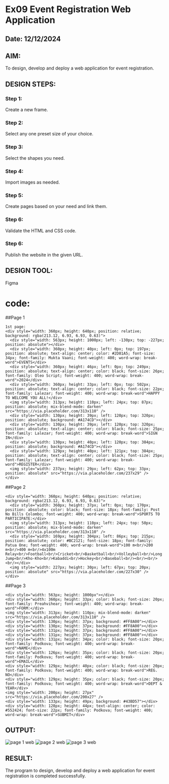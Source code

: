 # Ex09 Event Registration Web Application
## Date: 12/12/2024

## AIM:
To design, develop and deploy a web application for event registration.

## DESIGN STEPS:

### Step 1:
Create a new frame.

### Step 2:
Select any one preset size of your choice.

### Step 3:
Select the shapes you need.

### Step 4:
Import images as needed.

### Step 5:
Create pages based on your need and link them.

### Step 6:

Validate the HTML and CSS code.

### Step 6:

Publish the website in the given URL.

## DESIGN TOOL:
Figma

# code:
##Page 1
```
1st page:
<div style="width: 360px; height: 640px; position: relative; background: rgba(213.12, 6.93, 6.93, 0.63)">
  <div style="width: 563px; height: 1000px; left: -130px; top: -227px; position: absolute"></div>
  <div style="width: 360px; height: 40px; left: 0px; top: 197px; position: absolute; text-align: center; color: #2D81A5; font-size: 34px; font-family: Mukta Vaani; font-weight: 400; word-wrap: break-word">EVENTS</div>
  <div style="width: 360px; height: 46px; left: 0px; top: 249px; position: absolute; text-align: center; color: black; font-size: 26px; font-family: Oleo Script; font-weight: 400; word-wrap: break-word">2024</div>
  <div style="width: 360px; height: 33px; left: 0px; top: 502px; position: absolute; text-align: center; color: black; font-size: 22px; font-family: Lalezar; font-weight: 400; word-wrap: break-word">HAPPY TO WELCOME YOU ALL!</div>
  <img style="width: 313px; height: 110px; left: 24px; top: 87px; position: absolute; mix-blend-mode: darken" src="https://via.placeholder.com/313x110" />
  <div style="width: 130px; height: 39px; left: 120px; top: 320px; position: absolute; background: #A174CD"></div>
  <div style="width: 130px; height: 39px; left: 120px; top: 320px; position: absolute; text-align: center; color: black; font-size: 25px; font-family: Lalezar; font-weight: 400; word-wrap: break-word">SIGN IN</div>
  <div style="width: 130px; height: 40px; left: 120px; top: 384px; position: absolute; background: #A174CD"></div>
  <div style="width: 129px; height: 40px; left: 121px; top: 384px; position: absolute; text-align: center; color: black; font-size: 25px; font-family: Lalezar; font-weight: 400; word-wrap: break-word">REGISTER</div>
  <img style="width: 237px; height: 29px; left: 62px; top: 33px; position: absolute" src="https://via.placeholder.com/237x29" />
</div>
```
##Page 2
```
<div style="width: 360px; height: 640px; position: relative; background: rgba(213.12, 6.93, 6.93, 0.63)">
  <div style="width: 360px; height: 37px; left: 0px; top: 170px; position: absolute; color: black; font-size: 18px; font-family: Post No Bills Colombo; font-weight: 400; word-wrap: break-word">SPORTS TO PARTICIPATE:</div>
  <img style="width: 313px; height: 110px; left: 24px; top: 50px; position: absolute; mix-blend-mode: darken" src="https://via.placeholder.com/313x110" />
  <div style="width: 169px; height: 304px; left: 86px; top: 215px; position: absolute; color: #BC2121; font-size: 18px; font-family: Patua One; font-weight: 400; word-wrap: break-word">100 m<br/>200 m<br/>400 m<br/>4x100m Relay<br/>Football<br/>Cricket<br/>Basketball<br/>Volleyball<br/>Long Jump<br/>Kho-Kho<br/>Kabaddi<br/>Hockey<br/>Baseball<br/><br/><br/><br/></div>
  <img style="width: 227px; height: 30px; left: 67px; top: 20px; position: absolute" src="https://via.placeholder.com/227x30" />
</div>
```
##Page 3
```
<div style="width: 563px; height: 1000px"></div>
<div style="width: 360px; height: 33px; color: black; font-size: 20px; font-family: Preahvihear; font-weight: 400; word-wrap: break-word">FORM:</div>
<img style="width: 313px; height: 110px; mix-blend-mode: darken" src="https://via.placeholder.com/313x110" />
<div style="width: 130px; height: 37px; background: #FF8A00"></div>
<div style="width: 130px; height: 37px; background: #FF8A00"></div>
<div style="width: 131px; height: 37px; background: #FF8A00"></div>
<div style="width: 131px; height: 37px; background: #FF8A00"></div>
<div style="width: 131px; height: 34px; color: black; font-size: 20px; font-family: Podkova; font-weight: 400; word-wrap: break-word">NAME</div>
<div style="width: 126px; height: 35px; color: black; font-size: 20px; font-family: Podkova; font-weight: 400; word-wrap: break-word">EMAIL</div>
<div style="width: 129px; height: 40px; color: black; font-size: 20px; font-family: Podkova; font-weight: 400; word-wrap: break-word">REG. NO</div>
<div style="width: 129px; height: 35px; color: black; font-size: 20px; font-family: Podkova; font-weight: 400; word-wrap: break-word">DEPT & YEAR</div>
<img style="width: 200px; height: 27px" src="https://via.placeholder.com/200x27" />
<div style="width: 133px; height: 49px; background: #43BD57"></div>
<div style="width: 128px; height: 44px; text-align: center; color: #552424; font-size: 22px; font-family: Podkova; font-weight: 400; word-wrap: break-word">SUBMIT</div>
```

## OUTPUT:
![page 1 web](https://github.com/Rahulvijay18/Figma/assets/158472939/62b48e9e-de64-4994-ab99-862f4c402563)
![page 2 web](https://github.com/Rahulvijay18/Figma/assets/158472939/6281dc68-b4cd-4233-8136-a157444a26cf)
![page 3 web](https://github.com/Rahulvijay18/Figma/assets/158472939/c3cf7a6b-37b6-4cd4-b842-217dc97e6726)



## RESULT:
The program to design, develop and deploy a web application for event registration is completed successfully.
